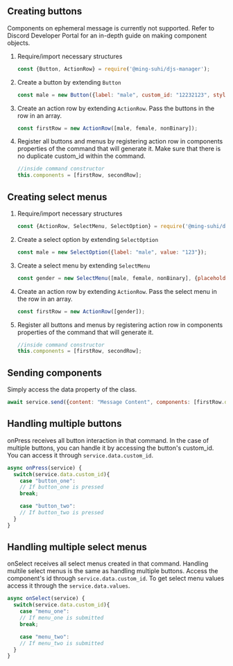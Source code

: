 ## Creating buttons

Components on ephemeral message is currently not supported. 
Refer to Discord Developer Portal for an in-depth guide on making component objects.

1. Require/import necessary structures
    ```js
    const {Button, ActionRow} = require('@ming-suhi/djs-manager');
    ```

2. Create a button by extending `Button`
    ```js
    const male = new Button({label: "male", custom_id: "12232123", style: 1});
    ```

3. Create an action row by extending `ActionRow`. Pass the buttons in the row in an array.
    ```js
    const firstRow = new ActionRow([male, female, nonBinary]);
    ```

4. Register all buttons and menus by registering action row in components properties of the command that will generate it.
    Make sure that there is no duplicate custom_id within the command. 
    ```js
    //inside command constructor
    this.components = [firstRow, secondRow];
    ```

## Creating select menus

1. Require/import necessary structures
    ```js
    const {ActionRow, SelectMenu, SelectOption} = require('@ming-suhi/djsl-manager');
    ```

2. Create a select option by extending `SelectOption`
    ```js
    const male = new SelectOption({label: "male", value: "123"});
    ```

3. Create a select menu by extending `SelectMenu`
    ```js
    const gender = new SelectMenu([male, female, nonBinary], {placeholder: "Select gender role"});
    ```

4. Create an action row by extending `ActionRow`. Pass the select menu in the row in an array.
    ```js
    const firstRow = new ActionRow([gender]);
    ```

5. Register all buttons and menus by registering action row in components properties of the command that will generate it.
    ```js
    //inside command constructor
    this.components = [firstRow, secondRow];
    ```

## Sending components

Simply access the data property of the class. 
```js
await service.send({content: "Message Content", components: [firstRow.data, secondRow.data]});
```

## Handling multiple buttons

onPress receives all button interaction in that command. In the case of multiple buttons, you can handle it by accessing the button's custom_id. You can access it through `service.data.custom_id`.

```js
async onPress(service) {
  switch(service.data.custom_id){
    case "button_one":
    // If button_one is pressed
    break;

    case "button_two":
    // If button_two is pressed
  }
}
```

## Handling multiple select menus

onSelect receives all select menus created in that command. Handling multile select menus is the same as handling multiple buttons.
Access the component's id through `service.data.custom_id`. To get select menu values access it through the `service.data.values`.

```js
async onSelect(service) {
  switch(service.data.custom_id){
    case "menu_one":
    // If menu_one is submitted
    break;

    case "menu_two":
    // If menu_two is submitted
  }
}
```